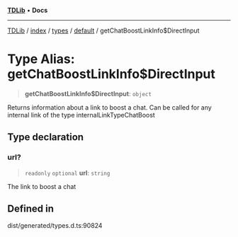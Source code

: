[**TDLib**](../../../../../../README.md) • **Docs**

***

[TDLib](../../../../../../modules.md) / [index](../../../../../README.md) / [types](../../../README.md) / [default](../README.md) / getChatBoostLinkInfo$DirectInput

# Type Alias: getChatBoostLinkInfo$DirectInput

> **getChatBoostLinkInfo$DirectInput**: `object`

Returns information about a link to boost a chat. Can be called for any internal link of the type internalLinkTypeChatBoost

## Type declaration

### url?

> `readonly` `optional` **url**: `string`

The link to boost a chat

## Defined in

dist/generated/types.d.ts:90824
